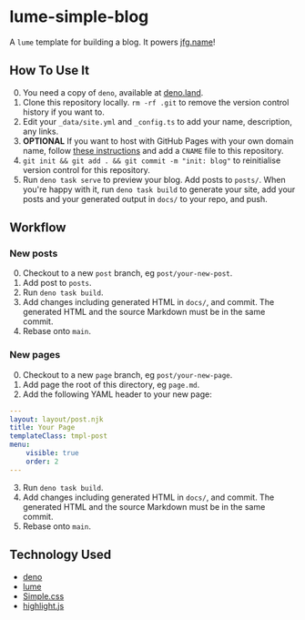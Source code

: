 # lume-simple-blog

A `lume` template for building a blog. It powers [jfg.name](https://jfg.name)!

## How To Use It

0. You need a copy of `deno`, available at [deno.land](https://deno.land).
1. Clone this repository locally. `rm -rf .git` to remove the version control history if you want to.
2. Edit your `_data/site.yml` and `_config.ts` to add your name, description, any links.
3. **OPTIONAL** If you want to host with GitHub Pages with your own domain name, follow
[these instructions](https://docs.github.com/en/pages/configuring-a-custom-domain-for-your-github-pages-site)
and add a `CNAME` file to this repository.
4. `git init && git add . && git commit -m "init: blog"` to reinitialise version control for this repository.
5. Run `deno task serve` to preview your blog. Add posts to `posts/`. When you're happy with it, run 
`deno task build` to generate your site, add your posts and your generated output in `docs/` to your repo,
and push.

## Workflow

### New posts

0. Checkout to a new `post` branch, eg `post/your-new-post`.
1. Add post to `posts`.
2. Run `deno task build`.
3. Add changes including generated HTML in `docs/`, and commit. The generated HTML
and the source Markdown must be in the same commit.
4. Rebase onto `main`.

### New pages

0. Checkout to a new `page` branch, eg `post/your-new-page`.
1. Add page the root of this directory, eg `page.md`.
2. Add the following YAML header to your new page:

```yaml
---
layout: layout/post.njk
title: Your Page
templateClass: tmpl-post
menu:
    visible: true
    order: 2
---
```

3. Run `deno task build`.
4. Add changes including generated HTML in `docs/`, and commit. The generated HTML
and the source Markdown must be in the same commit.
5. Rebase onto `main`.

## Technology Used

* [deno](https://deno.land)
* [lume](https://lume.land)
* [Simple.css](https://simplecss.org/)
* [highlight.js](https://lume.land/plugins/code_highlight/)
